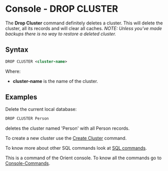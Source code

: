 # Console - DROP CLUSTER

The **Drop Cluster** command definitely deletes a cluster. This will delete the cluster, all its records and will clear all caches.
*NOTE: Unless you've made backups there is no way to restore a deleted cluster.*

## Syntax

```xml
DROP CLUSTER <cluster-name>
```

Where:
- **cluster-name** is the name of the cluster.

## Examples

Delete the current local database:

```java
DROP CLUSTER Person
```

deletes the cluster named 'Person' with all Person records.

To create a new cluster use the [Create Cluster](Console-Command-Create-Cluster.md) command.

To know more about other SQL commands look at [SQL commands](SQL.md).

This is a command of the Orient console. To know all the commands go to [Console-Commands](Console-Commands.md).
